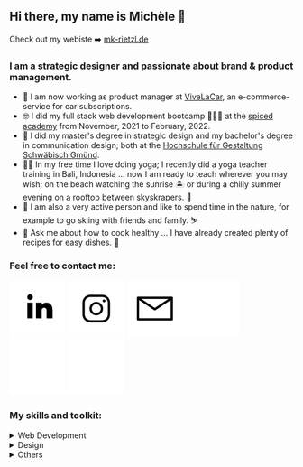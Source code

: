 ## Hi there, my name is Michèle 👋

Check out my webiste ➡️ <a href="https://mk-rietzl.de/" target="blank">mk-rietzl.de</a>

### I am a strategic designer and passionate about brand & product management.

- 💼 I am now working as product manager at <a href="https://www.vivelacar.com/" target="blank">ViveLaCar</a>, an e-commerce-service for car subscriptions.
- 🤓 I did my full stack web development bootcamp 👩🏼‍💻 at the <a href="https://www.spiced-academy.com/de" target="blank">spiced academy</a> from November, 2021 to February, 2022.
- 🧡 I did my master's degree in strategic design and my bachelor's degree in communication design; both at the [Hochschule für Gestaltung Schwäbisch Gmünd](https://www.hfg-gmuend.de/).
- 🧘‍♀️ In my free time I love doing yoga; I recently did a yoga teacher training in Bali, Indonesia … now I am ready to teach wherever you may wish; on the beach watching the sunrise 🏝 or during a chilly summer evening on a rooftop between skyskrapers. 🌆
- 🌱 I am also a very active person and like to spend time in the nature, for example to go skiing with friends and family. ⛷
- 💬 Ask me about how to cook healthy … I have already created plenty of recipes for easy dishes. 🥗

### Feel free to contact me:

[![2022-01-11-github-icons_icon-linkedin-lightmodus-new.svg](/2022-01-11-github-icons_icon-linkedin-lightmodus-new.svg)](https://www.linkedin.com/in/mich%C3%A8le-rietzl-3730211b9/#gh-light-mode-only) [![2022-01-11-github-icons_icon-instagram-lightmodus.svg](/2022-01-11-github-icons_icon-instagram-lightmodus.svg)](https://www.instagram.com/mk_rietzl/#gh-light-mode-only) [![2022-01-11-github-icons_icon-email-lightmodus.svg](2022-01-11-github-icons_icon-email-lightmodus.svg)](mailto:michele@mk-rietzl.de#gh-light-mode-only)[![2022-01-11-github-icons_icon-linkedin-darkmodus-new.svg](/2022-01-11-github-icons_icon-linkedin-darkmodus-new.svg)](https://www.linkedin.com/in/mich%C3%A8le-rietzl-3730211b9/#gh-dark-mode-only) [![2022-01-11-github-icons_icon-instagram-darkmodus.svg](/2022-01-11-github-icons_icon-instagram-darkmodus.svg)](https://www.instagram.com/mk_rietzl/#gh-dark-mode-only) [![2022-01-11-github-icons_icon-email-darkmodus.svg](2022-01-11-github-icons_icon-email-darkmodus.svg)](mailto:michele@mk-rietzl.de#gh-dark-mode-only)

### My skills and toolkit:

<details>
<summary>Web Development</summary>

</br>
    
**Frontend**
  
<a href="https://babeljs.io/" > <img src="web-development-babel.png" height="75px" /></a>
<a href="https://developer.mozilla.org/en-US/docs/Web/CSS" > <img src="web-development-css-3.png" height="75px" /></a>
<a href="https://developer.mozilla.org/en-US/docs/Glossary/HTML5" > <img src="web-development-html-5.png" height="75px" /></a>
<a href="https://jquery.com/" > <img src="web-development-jquerry.png" height="75px" /></a>
<a href="https://reactjs.org/" > <img src="web-development-react.png" height="75px" /></a>
<a href="https://redux.js.org/" > <img src="web-development-redux.png" height="75px" /></a>
<a href="https://tailwindcss.com//" > <img src="web-development-tailwindcss.png" height="75px" /></a>
<a href="https://vuejs.org/" > <img src="web-development-vue-js.png" height="75px" /></a>
<a href="https://webpack.js.org/" > <img src="web-development-webpack.png" height="75px" /></a>
  
  
**Backend**

<a href="https://aws.amazon.com/" > <img src="web-development-aws.png" height="75px" /></a>
<a href="http://expressjs.com/" > <img src="web-development-express.png" height="75px" /></a>
<a href="https://nodejs.org/en/" > <img src="web-development-node-js.png" height="75px" /></a>
<a href="https://www.postgresql.org/" > <img src="web-development-PostgreSQL.png" height="75px" /></a>
<img src="web-development-sql.png" height="75px" />

  
**Frontend & Backend**

<a href="https://www.w3schools.com/js/js_es6.asp" > <img src="web-development-es6.png" height="75px" /></a>
<a href="https://handlebarsjs.com/" > <img src="web-development-handlebars.png" height="75px" /></a>
<a href="https://developer.mozilla.org/en-US/docs/Web/HTTP" > <img src="web-development-http.png" height="75px" /></a>
<a href="https://jestjs.io/" > <img src="web-development-jest-js.png" height="75px" /></a>
<a href="https://tc39.es/ecma262/" > <img src="web-development-js.png" height="75px" /></a>
<a href="https://developer.mozilla.org/en-US/docs/Learn/JavaScript/Objects/JSON" > <img src="web-development-json.png" height="75px" /></a>
<a href="https://socket.io/" > <img src="web-development-socket-io.png" height="75px" /></a>
<a href="https://www.typescriptlang.org/" > <img src="web-development-typescript.png" height="75px" /></a>
<a href="https://code.visualstudio.com/" > <img src="web-development-visual-studio-code.png" height="75px" /></a>

  
**Others**
  
<a href="https://www.heroku.com/" > <img src="web-development-heroku.png" height="75px" /></a>

 
</details>
  
<details>
<summary>Design</summary>
 
</br>

<a href="https://www.adobe.com/de/products/indesign.html" > <img src="design-Id.png" height="75px" /></a>
<a href="https://www.adobe.com/de/products/xd.html" > <img src="design-Xd.png" height="75px" /></a>
<a href="https://www.adobe.com/de/products/illustrator.html" > <img src="design-Ai.png" height="75px" /></a>
<a href="https://www.adobe.com/de/products/photoshop.html" > <img src="design-Ps.png" height="75px" /></a>
<a href="https://www.adobe.com/de/products/premiere-rush.html" > <img src="design-Ru.png" height="75px" /></a>

  
</details>

<details>  
<summary>Others</summary>
  
</br>

<a href="https://www.microsoft.com/de-de/microsoft-365/word" > <img src="others-microsoft-word.png" height="75px" /></a>
<a href="https://www.microsoft.com/de-de/microsoft-365/excel" > <img src="others-microsoft-exel.png" height="75px" /></a>
<a href="https://www.microsoft.com/de-de/microsoft-365/powerpoint" > <img src="others-microsoft-powerpoint_.png" height="75px" /></a>
<a href="https://www.atlassian.com/de/software/jira" > <img src="others-atlassian-jira.png" height="75px" /></a>
<a href="https://www.atlassian.com/de/software/confluence" > <img src="others-atlassian-confluence.png" height="75px" /></a>
 
 
</br>

</details>


<!--
**mrietzl/mrietzl** is a ✨ _special_ ✨ repository because its `README.md` (this file) appears on your GitHub profile.

Here are some ideas to get you started:

- 🔭 I’m currently working on ...
- 🌱 I’m currently learning ...
- 👯 I’m looking to collaborate on ...
- 🤔 I’m looking for help with ...
- 💬 Ask me about ...
- 📫 How to reach me: ...
- 😄 Pronouns: ...
- ⚡ Fun fact: ...

- visual studio code
- html (5)
- css (4)
- js (ECMA Script 2021)
- jquerry
- node.js
- express
- handlebars
- PostgreSQL
- vue.js
- jest
- [aws (amazon web services)]
- [react]
- [tailwindcss]
- Heroku??
- GitHub??

- Id
- Xd
- Ps
- Ai
- Ru

- Microsoft Word
- Microsoft Excel
- Microsoft PowerPoint
- Atlassian Jira
- Atlassian Confluence

<img src="2022-01-11-github-icons_icon-visual-studio-code-new.png" height="30px"/>
  
<img src="https://img.shields.io/badge/Visual_Studio_Code-0078D4?style=for-the-badge&logo=visual%20studio%20code&logoColor=white" />

-->
